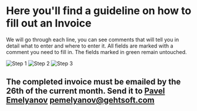 # Here you'll find a guideline on how to fill out an Invoice

We will go through each line, you can see comments that will tell you in detail what to enter and where to enter it. 
All fields are marked with a comment you need to fill in. 
The fields marked in green remain untouched.
>
![Step 1](https://github.com/gehtsoft-usa/forimages/blob/main/invoice1.PNG)
![Step 2](https://github.com/gehtsoft-usa/forimages/blob/main/11111.PNG)
![Step 3](https://github.com/gehtsoft-usa/forimages/blob/main/222222.PNG)

>
## The completed invoice must be emailed by the 26th of the current month. Send it to [Pavel Emelyanov](mailto:pemelyanov@gehtsoft.com) pemelyanov@gehtsoft.com
